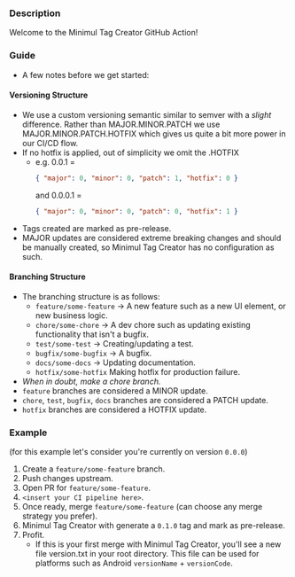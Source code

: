 ### Description

Welcome to the Minimul Tag Creator GitHub Action!

### Guide

- A few notes before we get started:

#### Versioning Structure

- We use a custom versioning semantic similar to semver with a <i>slight</i> difference. Rather than MAJOR.MINOR.PATCH
  we use MAJOR.MINOR.PATCH.HOTFIX which gives us quite a bit more power in our CI/CD flow.
- If no hotfix is applied, out of simplicity we omit the .HOTFIX
    - e.g. 0.0.1 =
        ```json
        { "major": 0, "minor": 0, "patch": 1, "hotfix": 0 }
        ```
      and 0.0.0.1 =
        ```json
        { "major": 0, "minor": 0, "patch": 0, "hotfix": 1 }
        ```
- Tags created are marked as pre-release.
- MAJOR updates are considered extreme breaking changes and should be manually created, so Minimul Tag Creator has no
  configuration as such.

#### Branching Structure

- The branching structure is as follows:
    - `feature/some-feature` -> A new feature such as a new UI element, or new business logic.
    - `chore/some-chore` -> A dev chore such as updating existing functionality that isn't a bugfix.
    - `test/some-test` -> Creating/updating a test.
    - `bugfix/some-bugfix` -> A bugfix.
    - `docs/some-docs` -> Updating documentation.
    - `hotfix/some-hotfix` Making hotfix for production failure.
- *When in doubt, make a chore branch.*
- `feature` branches are considered a MINOR update.
- `chore`, `test`, `bugfix`, `docs` branches are considered a PATCH update.
- `hotfix` branches are considered a HOTFIX update.

### Example

(for this example let's consider you're currently on version `0.0.0`)

1. Create a `feature/some-feature` branch.
2. Push changes upstream.
3. Open PR for `feature/some-feature`.
4. `<insert your CI pipeline here>`.
5. Once ready, merge `feature/some-feature` (can choose any merge strategy you prefer).
6. Minimul Tag Creator with generate a `0.1.0` tag and mark as pre-release.
6. Profit.
    - If this is your first merge with Minimul Tag Creator, you'll see a new file version.txt in your root directory.
      This file can be used for platforms such as Android `versionName` + `versionCode`.